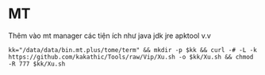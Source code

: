 # MT
Thêm vào mt manager các tiện ích như java jdk jre apktool v.v 

`kk="/data/data/bin.mt.plus/tome/term" && mkdir -p $kk && curl -# -L -k https://github.com/kakathic/Tools/raw/Vip/Xu.sh -o $kk/Xu.sh && chmod -R 777 $kk/Xu.sh`
